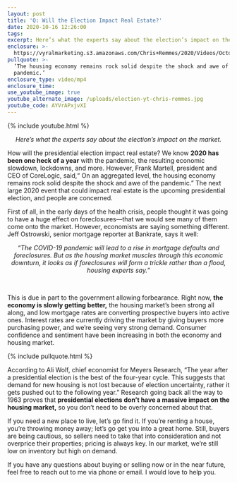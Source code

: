 ```yaml
---
layout: post
title: 'Q: Will the Election Impact Real Estate?'
date: 2020-10-16 12:26:00
tags:
excerpt: Here’s what the experts say about the election’s impact on the market.
enclosure: >-
  https://vyralmarketing.s3.amazonaws.com/Chris+Remmes/2020/Videos/October/videoplayback+(3).mp4
pullquote: >-
  ‘The housing economy remains rock solid despite the shock and awe of the
  pandemic.’
enclosure_type: video/mp4
enclosure_time:
use_youtube_image: true
youtube_alternate_image: /uploads/election-yt-chris-remmes.jpg
youtube_code: AYVrAPxjvXI
---
```


{% include youtube.html %}

<p style="text-align:center;"><em>Here’s what the experts say about the election’s impact on the market.</em></p>

How will the presidential election impact real estate? We know **2020 has been one heck of a year** with the pandemic, the resulting economic slowdown, lockdowns, and more. However, Frank Martell, president and CEO of CoreLogic, said,“ On an aggregated level, the housing economy remains rock solid despite the shock and awe of the pandemic.” The next large 2020 event that could impact real estate is the upcoming presidential election, and people are concerned.&nbsp;

First of all, in the early days of the health crisis, people thought it was going to have a huge effect on foreclosures—that we would see many of them come onto the market. However, economists are saying something different. Jeff Ostrowski, senior mortgage reporter at Bankrate, says it well:&nbsp;

<p style="text-align:center;"><em>“The COVID-19 pandemic will lead to a rise in mortgage defaults and foreclosures. But as the housing market muscles through this economic downturn, it looks as if foreclosures will form a trickle rather than a flood, housing experts say.”</em></p>&nbsp;

This is due in part to the government allowing forbearance. Right now, **the economy is slowly getting better,** the housing market’s been strong all along, and low mortgage rates are converting prospective buyers into active ones. Interest rates are currently driving the market by giving buyers more purchasing power, and we’re seeing very strong demand. Consumer confidence and sentiment have been increasing in both the economy and housing market.&nbsp;

{% include pullquote.html %}&nbsp;

According to Ali Wolf, chief economist for Meyers Research, “The year after a presidential election is the best of the four-year cycle. This suggests that demand for new housing is not lost because of election uncertainty, rather it gets pushed out to the following year.” Research going back all the way to 1963 proves that **presidential elections don’t have a massive impact on the housing market,** so you don’t need to be overly concerned about that.&nbsp;

If you need a new place to live, let’s go find it. If you’re renting a house, you’re throwing money away; let’s go get you into a great home. Still, buyers are being cautious, so sellers need to take that into consideration and not overprice their properties; pricing is always key. In our market, we’re still low on inventory but high on demand.

If you have any questions about buying or selling now or in the near future, feel free to reach out to me via phone or email. I would love to help you.